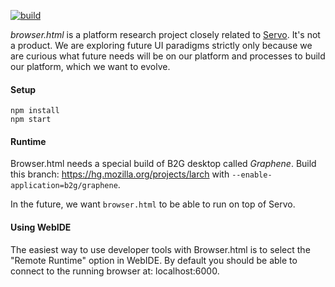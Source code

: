 [![build](https://travis-ci.org/mozilla/browser.html.svg?branch=master)](https://travis-ci.org/mozilla/browser.html)

*browser.html* is a platform research project closely related to [Servo](https://github.com/servo/servo). It's not a product.
We are exploring future UI paradigms strictly only because we are curious what future needs
will be on our platform and processes to build our platform, which we want to evolve.

#### Setup

```
npm install
npm start
```

#### Runtime

Browser.html needs a special build of B2G desktop called *Graphene*.
Build this branch: https://hg.mozilla.org/projects/larch with
`--enable-application=b2g/graphene`.

In the future, we want `browser.html` to be able to run on top of Servo.

#### Using WebIDE

The easiest way to use developer tools with Browser.html is to select the "Remote Runtime" option in WebIDE.
By default you should be able to connect to the running browser at: localhost:6000.

